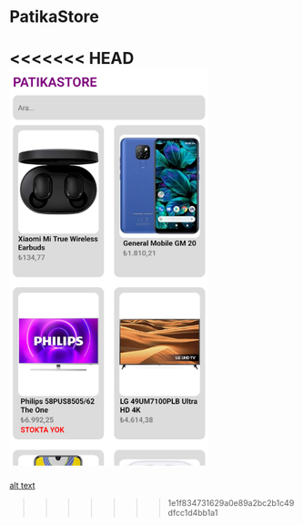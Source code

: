 # PatikaStore

<<<<<<< HEAD
![alt text](ss.png)
=======
[alt text]('ss.png')
>>>>>>> 1e1f834731629a0e89a2bc2b1c49dfcc1d4bb1a1
